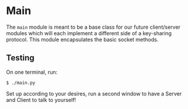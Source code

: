 # Main
The `main` module is meant to be a base class for our future client/server modules which will each implement a different side of a key-sharing protocol. This module encapsulates the basic socket methods.

## Testing

On one terminal, run:
```
$ ./main.py
```

Set up according to your desires, run a second window to have a Server and Client to talk to yourself!